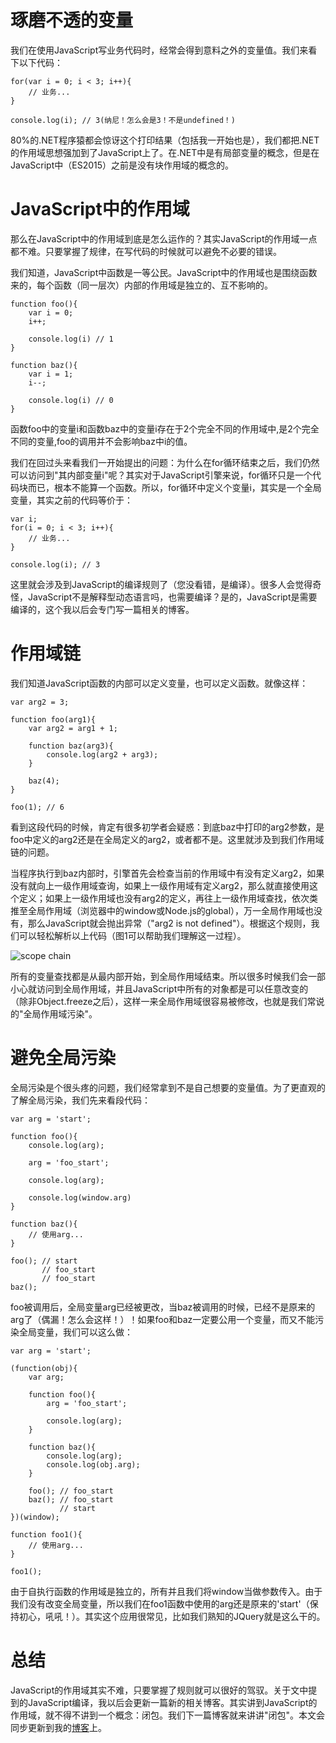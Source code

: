 # 琢磨不透的变量
我们在使用JavaScript写业务代码时，经常会得到意料之外的变量值。我们来看下以下代码：

```
for(var i = 0; i < 3; i++){
    // 业务...
}

console.log(i); // 3(纳尼！怎么会是3！不是undefined！)
```

80%的.NET程序猿都会惊讶这个打印结果（包括我一开始也是），我们都把.NET的作用域思想强加到了JavaScript上了。在.NET中是有局部变量的概念，但是在JavaScript中（ES2015）之前是没有块作用域的概念的。

# JavaScript中的作用域
那么在JavaScript中的作用域到底是怎么运作的？其实JavaScript的作用域一点都不难。只要掌握了规律，在写代码的时候就可以避免不必要的错误。

我们知道，JavaScript中函数是一等公民。JavaScript中的作用域也是围绕函数来的，每个函数（同一层次）内部的作用域是独立的、互不影响的。

```
function foo(){
    var i = 0;
    i++;

    console.log(i) // 1
}

function baz(){
    var i = 1;
    i--;

    console.log(i) // 0
}
```

函数foo中的变量i和函数baz中的变量i存在于2个完全不同的作用域中,是2个完全不同的变量,foo的调用并不会影响baz中i的值。

我们在回过头来看我们一开始提出的问题：为什么在for循环结束之后，我们仍然可以访问到"其内部变量i"呢？其实对于JavaScript引擎来说，for循环只是一个代码块而已，根本不能算一个函数。所以，for循环中定义个变量i，其实是一个全局变量，其实之前的代码等价于：

```
var i;
for(i = 0; i < 3; i++){
    // 业务...
}

console.log(i); // 3
```

这里就会涉及到JavaScript的编译规则了（您没看错，是编译）。很多人会觉得奇怪，JavaScript不是解释型动态语言吗，也需要编译？是的，JavaScript是需要编译的，这个我以后会专门写一篇相关的博客。

# 作用域链
我们知道JavaScript函数的内部可以定义变量，也可以定义函数。就像这样：

```
var arg2 = 3;

function foo(arg1){
    var arg2 = arg1 + 1;

    function baz(arg3){
        console.log(arg2 + arg3);
    }

    baz(4);
}

foo(1); // 6
```

看到这段代码的时候，肯定有很多初学者会疑惑：到底baz中打印的arg2参数，是foo中定义的arg2还是在全局定义的arg2，或者都不是。这里就涉及到我们作用域链的问题。

当程序执行到baz内部时，引擎首先会检查当前的作用域中有没有定义arg2，如果没有就向上一级作用域查询，如果上一级作用域有定义arg2，那么就直接使用这个定义；如果上一级作用域也没有arg2的定义，再往上一级作用域查找，依次类推至全局作用域（浏览器中的window或Node.js的global），万一全局作用域也没有，那么JavaScript就会抛出异常（"arg2 is not defined"）。根据这个规则，我们可以轻松解析以上代码（图1可以帮助我们理解这一过程）。

![scope chain](http://120.27.119.47/content/images/manual/scope.png)

所有的变量查找都是从最内部开始，到全局作用域结束。所以很多时候我们会一部小心就访问到全局作用域，并且JavaScript中所有的对象都是可以任意改变的（除非Object.freeze之后），这样一来全局作用域很容易被修改，也就是我们常说的"全局作用域污染"。

# 避免全局污染
全局污染是个很头疼的问题，我们经常拿到不是自己想要的变量值。为了更直观的了解全局污染，我们先来看段代码：

```
var arg = 'start';

function foo(){
    console.log(arg);

    arg = 'foo_start';

    console.log(arg);

    console.log(window.arg)
}

function baz(){
    // 使用arg...
}

foo(); // start
       // foo_start
       // foo_start
baz();
```

foo被调用后，全局变量arg已经被更改，当baz被调用的时候，已经不是原来的arg了（偶漏！怎么会这样！）！如果foo和baz一定要公用一个变量，而又不能污染全局变量，我们可以这么做：

```
var arg = 'start';

(function(obj){
    var arg;

    function foo(){
        arg = 'foo_start';

        console.log(arg);
    }

    function baz(){
        console.log(arg);
        console.log(obj.arg);
    }

    foo(); // foo_start
    baz(); // foo_start
           // start
})(window);

function foo1(){
    // 使用arg...
}

foo1();
```

由于自执行函数的作用域是独立的，所有并且我们将window当做参数传入。由于我们没有改变全局变量，所以我们在foo1函数中使用的arg还是原来的'start'（保持初心，吼吼！）。其实这个应用很常见，比如我们熟知的JQuery就是这么干的。

# 总结
JavaScript的作用域其实不难，只要掌握了规则就可以很好的驾驭。关于文中提到的JavaScript编译，我以后会更新一篇新的相关博客。其实讲到JavaScript的作用域，就不得不讲到一个概念：闭包。我们下一篇博客就来讲讲"闭包"。本文会同步更新到我的[博客](https://www.sunweifeng.cn/javascript-scope/)上。
